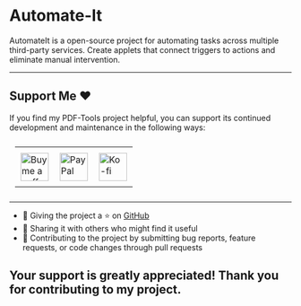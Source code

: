 # Automate-It

AutomateIt is a open-source project for automating tasks across multiple third-party services. Create applets that connect triggers to actions and eliminate manual intervention.

---

## Support Me ❤️

If you find my PDF-Tools project helpful, you can support its continued development and maintenance in the following ways:
<table align="center" style="border-collapse: collapse; padding: 10px;">
  <tr>
    <td style="padding: 10px;">
      <a href="https://www.buymeacoffee.com/impydev">
        <img src="http://vip-scripts.technosteps.com/wp-content/uploads/2023/03/ezgif.com-crop.gif" alt="Buy me a coffee" height="50" style="vertical-align: top;">
      </a>
    </td>
    <td style="padding: 10px;">
      <a href="https://www.paypal.me/technosteps">
        <img src="http://vip-scripts.technosteps.com/wp-content/uploads/2023/03/52-529548_paypal-logo-animated-gif-clipart-removebg-preview.png" alt="PayPal" height="50" style="vertical-align: top;">
      </a>
    </td>
    <td style="padding: 10px;">
      <a href="https://ko-fi.com/impydev">
        <img src="http://vip-scripts.technosteps.com/wp-content/uploads/2023/03/kofi2.gif" alt="Ko-fi" height="50" style="vertical-align: top;">
      </a>
    </td>
  </tr>
</table>



---

- 🌟 Giving the project a ⭐️ on [GitHub](https://github.com/im-py-dev/AutomateIt)
- 🤝 Sharing it with others who might find it useful
- 🐛 Contributing to the project by submitting bug reports, feature requests, or code changes through pull requests


## Your support is greatly appreciated! Thank you for contributing to my project.
